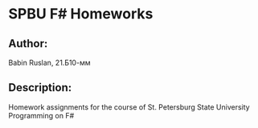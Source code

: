 # SPBU F# Homeworks

## Author:
Babin Ruslan, 21.Б10-мм

## Description:
Homework assignments for the course of St. Petersburg State University Programming on F#
